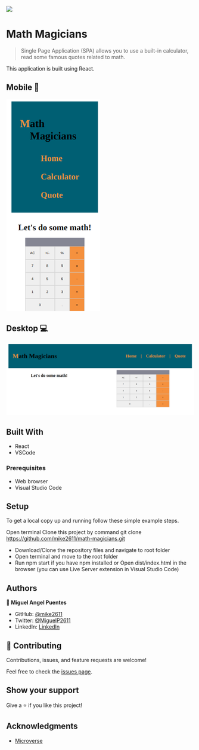 ![](https://img.shields.io/badge/Microverse-blueviolet)

# Math Magicians

> Single Page Application (SPA) allows you to use a built-in calculator, read some famous quotes related to math.

This application is built using React.

## Mobile 📱

![screenshot](./images/mobileImage.png)

## Desktop 💻

![screenshot](./images/desktopImage.png)

## Built With

- React
- VSCode

### Prerequisites

- Web browser
- Visual Studio Code


## Setup

To get a local copy up and running follow these simple example steps.

Open terminal
Clone this project by command git clone https://github.com/mike2611/math-magicians.git

- Download/Clone the repository files and navigate to root folder 
- Open terminal and move to the root folder
- Run npm start if you have npm installed or Open dist/index.html in the browser (you can use Live Server extension in Visual Studio Code)


## Authors

**👤 Miguel Angel Puentes**

- GitHub: [@mike2611](https://github.com/mike2611)
- Twitter: [@MiguelP2611](https://twitter.com/MiguelP2611)
- LinkedIn: [LinkedIn](https://linkedin.com/in/miguel-puentes-mata-90a562139/)


## 🤝 Contributing

Contributions, issues, and feature requests are welcome!

Feel free to check the [issues page](../../issues/).

## Show your support

Give a ⭐️ if you like this project!

## Acknowledgments

- [Microverse](https://www.microverse.org/)
